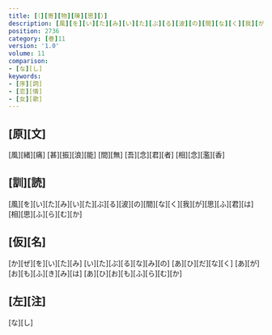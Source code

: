 ```yaml
---
title: [（][寄][物][陳][思][）]
description: [風][を][い][た][み][い][た][ぶ][る][波][の][間][な][く][我][が][思][ふ][君][は][相][思][ふ][ら][む][か]
position: 2736
category: [巻]11
version: '1.0'
volume: 11
comparison:
- [な][し]
keywords:
- [序][詞]
- [恋][情]
- [女][歌]
---
```


## [原][文]

[風][緒][痛] [甚][振][浪][能] [間][無] [吾][念][君][者] [相][念][濫][香]

## [訓][読]

[風][を][い][た][み][い][た][ぶ][る][波][の][間][な][く][我][が][思][ふ][君][は][相][思][ふ][ら][む][か]

## [仮][名]

[か][ぜ][を][い][た][み] [い][た][ぶ][る][な][み][の] [あ][ひ][だ][な][く] [あ][が][お][も][ふ][き][み][は] [あ][ひ][お][も][ふ][ら][む][か]

## [左][注]

[な][し]
